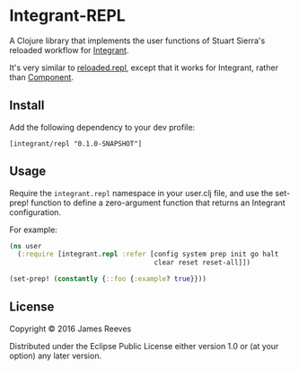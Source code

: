 # Integrant-REPL

A Clojure library that implements the user functions of Stuart Sierra's
reloaded workflow for [Integrant][].

It's very similar to [reloaded.repl][], except that it works for
Integrant, rather than [Component][].

[integrant]: https://github.com/weavejester/integrant
[reloaded.repl]: https://github.com/weavejester/reloaded.repl
[component]: https://github.com/stuartsierra/component

## Install

Add the following dependency to your dev profile:

    [integrant/repl "0.1.0-SNAPSHOT"]

## Usage

Require the `integrant.repl` namespace in your user.clj file, and use
the set-prep! function to define a zero-argument function that returns
an Integrant configuration.

For example:

```clojure
(ns user
  (:require [integrant.repl :refer [config system prep init go halt
                                    clear reset reset-all]])

(set-prep! (constantly {::foo {:example? true}}))
```

## License

Copyright © 2016 James Reeves

Distributed under the Eclipse Public License either version 1.0 or (at
your option) any later version.
